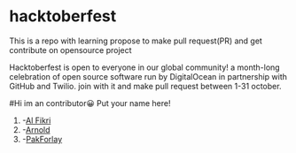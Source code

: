 # hacktoberfest

This is a repo with learning propose to make pull request(PR) and get contribute on opensource project


Hacktoberfest is open to everyone in our global community! a month-long celebration of open source software run by DigitalOcean in partnership with GitHub and Twilio. join with it and make pull request between 1-31 october.

#Hi im an contributor😀 
Put your name here!

1. -[Al Fikri](https://github.com/Al-User12)
2. -[Arnold](https://github.com/violete)
3. -[PakForlay](https://github.com/pakforlay)
